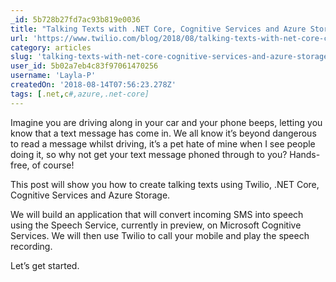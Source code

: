 ```yaml
---
_id: 5b728b27fd7ac93b819e0036
title: "Talking Texts with .NET Core, Cognitive Services and Azure Storage"
url: 'https://www.twilio.com/blog/2018/08/talking-texts-with-net-core-cognitive-services-and-azure-storage.html'
category: articles
slug: 'talking-texts-with-net-core-cognitive-services-and-azure-storage'
user_id: 5b02a7eb4c83f97061470256
username: 'Layla-P'
createdOn: '2018-08-14T07:56:23.278Z'
tags: [.net,c#,azure,.net-core]
---
```


Imagine you are driving along in your car and your phone beeps, letting you know that a text message has come in.  We all know it’s beyond dangerous to read a message whilst driving, it’s a pet hate of mine when I see people doing it, so why not get your text message phoned through to you? Hands-free, of course!

This post will show you how to create talking texts using Twilio, .NET Core, Cognitive Services and Azure Storage.

We will build an application that will convert incoming SMS into speech using the Speech Service, currently in preview, on Microsoft Cognitive Services.  We will then use Twilio to call your mobile and play the speech recording.

Let’s get started.
